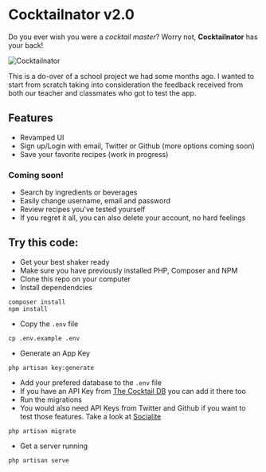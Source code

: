 # Cocktailnator v2.0

Do you ever wish you were a _cocktail master_? Worry not, **Cocktailnator** has your back!

![Cocktailnator](https://user-images.githubusercontent.com/45714191/121658707-e24a5600-caa1-11eb-8c47-d1c1b40a86ec.png)

This is a do-over of a school project we had some months ago. I wanted to start from scratch taking into consideration the feedback received from both our teacher and classmates who got to test the app.

## Features

-   Revamped UI
-   Sign up/Login with email, Twitter or Github (more options coming soon)
-   Save your favorite recipes (work in progress)

### Coming soon!

-   Search by ingredients or beverages
-   Easily change username, email and password
-   Review recipes you've tested yourself
-   If you regret it all, you can also delete your account, no hard feelings

## Try this code:

-   Get your best shaker ready
-   Make sure you have previously installed PHP, Composer and NPM
-   Clone this repo on your computer
-   Install dependendcies

```
composer install
npm install
```

-   Copy the `.env` file

```
cp .env.example .env
```

-   Generate an App Key

```
php artisan key:generate
```

-   Add your prefered database to the `.env` file
-   If you have an API Key from [The Cocktail DB](https://www.thecocktaildb.com/api.php) you can add it there too
-   Run the migrations
-   You would also need API Keys from Twitter and Github if you want to test those features. Take a look at [Socialite](https://laravel.com/docs/8.x/socialite)

```
php artisan migrate
```

-   Get a server running

```
php artisan serve
```
